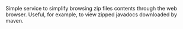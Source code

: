 Simple service to simplify browsing zip files contents through the web browser. Useful, for example, to view zipped javadocs downloaded by maven.